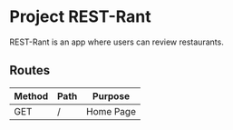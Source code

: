 # Project REST-Rant

REST-Rant is an app where users can review restaurants.

## Routes
| Method |  Path   |  Purpose    |
|--------|---------|-------------|
| GET    |    /    |  Home Page  |
